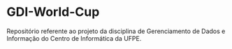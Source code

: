 # GDI-World-Cup
Repositório referente ao projeto da disciplina de Gerenciamento de Dados e Informação do Centro de Informática da UFPE.
